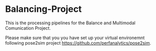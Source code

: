 # Balancing-Project

This is the processing pipelines for the Balance and Multimodal Comunication Project. 

Please make sure that you you have set up your virtual environemnt following pose2sim project https://github.com/perfanalytics/pose2sim.